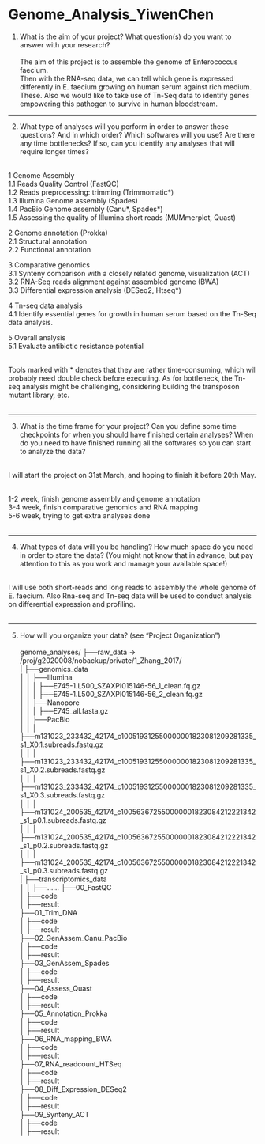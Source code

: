 # Genome_Analysis_YiwenChen

1. What is the aim of your project? What question(s) do you want to answer with your research? <br><br>
The aim of this project is to assemble the genome of Enterococcus faecium.<br> Then with the RNA-seq data, we can tell which gene is expressed differently in E. faecium growing on human serum against rich medium. These. Also we would like to take use of Tn-Seq data to identify genes empowering this pathogen to survive in human bloodstream.

---------------------------------------------------------------------------------
2. What type of analyses will you perform in order to answer these questions? And in which order? Which softwares will you use? Are there any time bottlenecks? If so, can you identify any analyses that will require longer times?<br><br>

  1 Genome Assembly<br>
    1.1 Reads Quality Control (FastQC)<br>
    1.2 Reads preprocessing: trimming (Trimmomatic*)<br>
    1.3 Illumina Genome assembly (Spades)<br>
    1.4 PacBio Genome assembly (Canu*, Spades*)<br>
    1.5 Assessing the quality of Illumina short reads (MUMmerplot, Quast)<br>

  2 Genome annotation (Prokka)<br>
    2.1 Structural annotation<br>
    2.2 Functional annotation<br>

  3 Comparative genomics<br>
    3.1 Synteny comparison with a closely related genome, visualization (ACT)<br>
    3.2 RNA-Seq reads alignment against assembled genome (BWA)<br>
    3.3 Differential expression analysis (DESeq2, Htseq*)<br>
      
  4 Tn-seq data analysis<br>
    4.1 Identify essential genes for growth in human serum based on the Tn-Seq data analysis.<br>
    
  5 Overall analysis<br>
    5.1 Evaluate antibiotic resistance potential<br><br>

Tools marked with * denotes that they are rather time-consuming, which will probably need double check before executing. As for bottleneck, the Tn-seq analysis might be challenging, considering building the transposon mutant library, etc.<br><br>

---------------------------------------------------------------------------------
3. What is the time frame for your project? Can you define some time checkpoints for when you should have finished certain analyses? When do you need to have finished running all the softwares so you can start to analyze the data?<br><br>

I will start the project on 31st March, and hoping to finish it before 20th May.<br><br>

1-2 week, finish genome assembly and genome annotation<br>
3-4 week, finish comparative genomics and RNA mapping<br>
5-6 week, trying to get extra analyses done<br><br>

--------------------------------------------------------------------------------
4. What types of data will you be handling? How much space do you need in order to store the data? (You might not know that in advance, but pay attention to this as you work and manage your available space!)<br><br>

I will use both short-reads and long reads to assembly the whole genome of E. faecium. Also Rna-seq and Tn-seq data will be used to conduct analysis on differential expression and profiling.<br><br>

---------------------------------------------------------------------------------
5. How will you organize your data? (see “Project Organization”)<br><br>
genome_analyses/
├──raw_data  -><br>
/proj/g2020008/nobackup/private/1_Zhang_2017/<br>
| ├──genomics_data<br>
│ │ ├──Illumina<br>
│ │ │ ├──E745-1.L500_SZAXPI015146-56_1_clean.fq.gz<br>
│ │ │ ├──E745-1.L500_SZAXPI015146-56_2_clean.fq.gz<br>
│ │ ├──Nanopore<br>
│ │ │ ├──E745_all.fasta.gz<br>
│ │ ├──PacBio<br>
│ │ │ ├──m131023_233432_42174_c100519312550000001823081209281335_s1_X0.1.subreads.fastq.gz<br>
│ │ │ ├──m131023_233432_42174_c100519312550000001823081209281335_s1_X0.2.subreads.fastq.gz<br>
│ │ │ ├──m131023_233432_42174_c100519312550000001823081209281335_s1_X0.3.subreads.fastq.gz<br>
│ │ │ ├──m131024_200535_42174_c100563672550000001823084212221342_s1_p0.1.subreads.fastq.gz<br>
│ │ │ ├──m131024_200535_42174_c100563672550000001823084212221342_s1_p0.2.subreads.fastq.gz<br>
│ │ │ ├──m131024_200535_42174_c100563672550000001823084212221342_s1_p0.3.subreads.fastq.gz<br>
| ├──transcriptomics_data<br>
│ │ ├──......
├──00_FastQC<br>
│ ├──code<br>
│ ├──result<br>
├──01_Trim_DNA<br>
│ ├──code<br>
│ ├──result<br>
├──02_GenAssem_Canu_PacBio<br>
│ ├──code<br>
│ ├──result<br>
├──03_GenAssem_Spades<br>
│ ├──code<br>
│ ├──result<br>
├──04_Assess_Quast<br>
│ ├──code<br>
│ ├──result<br>
├──05_Annotation_Prokka<br>
│ ├──code<br>
│ ├──result<br>
├──06_RNA_mapping_BWA<br>
│ ├──code<br>
│ ├──result<br>
├──07_RNA_readcount_HTSeq<br>
│ ├──code<br>
│ ├──result<br>
├──08_Diff_Expression_DESeq2<br>
│ ├──code<br>
│ ├──result<br>
├──09_Synteny_ACT<br>
│ ├──code<br>
│ ├──result<br>

